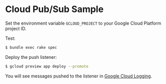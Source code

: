 # Cloud Pub/Sub Sample

Set the environment variable `GCLOUD_PROJECT` to your Google Cloud
Platform project ID.

Test:

```bash
$ bundle exec rake spec
```

Deploy the push listener:

```bash
$ gcloud preview app deploy --promote
```

You will see messages pushed to the listener in
[Google Cloud Logging](https://cloud.google.com/logging/docs/).
